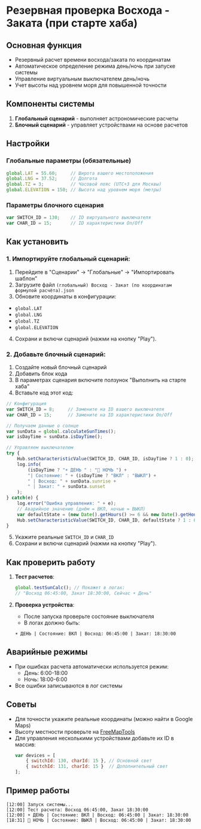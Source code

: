 # Резервная проверка Восхода - Заката (при старте хаба)

## Основная функция
- Резервный расчет времени восхода/заката по координатам
- Автоматическое определение режима день/ночь при запуске системы
- Управление виртуальным выключателем день/ночь
- Учет высоты над уровнем моря для повышенной точности

## Компоненты системы
1. **Глобальный сценарий** - выполняет астрономические расчеты
2. **Блочный сценарий** - управляет устройствами на основе расчетов

## Настройки

### Глобальные параметры (обязательные)
```javascript
global.LAT = 55.60;     // Широта вашего местоположения
global.LNG = 37.52;     // Долгота 
global.TZ = 3;          // Часовой пояс (UTC+3 для Москвы)
global.ELEVATION = 150; // Высота над уровнем моря (метры)
```

### Параметры блочного сценария
```javascript
var SWITCH_ID = 130;    // ID виртуального выключателя
var CHAR_ID = 15;       // ID характеристики On/Off
```

## Как установить

### 1. **Импортируйте глобальный сценарий**:
   
   1. Перейдите в "Сценарии" → "Глобальные" → "Импортировать шаблон"
   2. Загрузите файл `(глобальный) Восход - Закат (по координатам формулой расчёта).json`
   3. Обновите координаты в конфигурации:
   - `global.LAT`
   - `global.LNG`
   - `global.TZ`
   - `global.ELEVATION`
   4. Сохрани и включи сценарий (нажми на кнопку "Play").

### 2. **Добавьте блочный сценарий**:

   1. Создайте новый блочный сценарий
   2. Добавить блок кода
   3. В параметрах сценария включите ползунок "Выполнить на старте хаба"
   4. Вставьте код этот код:

```javascript
// Конфигурация
var SWITCH_ID = 8;     // Замените на ID вашего выключателя
var CHAR_ID = 15;      // Замените на ID характеристики On/Off

// Получаем данные о солнце
var sunData = global.calculateSunTimes();
var isDayTime = sunData.isDayTime();

// Управляем выключателем
try {
    Hub.setCharacteristicValue(SWITCH_ID, CHAR_ID, isDayTime ? 1 : 0);
    log.info(
        (isDayTime ? "☀️ ДЕНЬ " : "🌙 НОЧЬ ") +
        "| Состояние: " + (isDayTime ? "ВКЛ" : "ВЫКЛ") +
        " | Восход: " + sunData.sunrise + 
        " | Закат: " + sunData.sunset
    );
} catch(e) {
    log.error("Ошибка управления: " + e);
    // Аварийное значение (днём = ВКЛ, ночью = ВЫКЛ)
    var defaultState = (new Date().getHours() >= 6 && new Date().getHours() < 18);
    Hub.setCharacteristicValue(SWITCH_ID, CHAR_ID, defaultState ? 1 : 0);
}
```

   5. Укажите реальные `SWITCH_ID` и `CHAR_ID`
   6. Сохрани и включи сценарий (нажми на кнопку "Play").

## Как проверить работу
1. **Тест расчетов**:
   ```javascript
   global.testSunCalc(); // Покажет в логах:
   // "Восход 06:45:00, Закат 18:30:00, Сейчас ☀️ День"
   ```

2. **Проверка устройства**:
   - После запуска проверьте состояние выключателя
   - В логах должно быть:
   ```
   ☀️ ДЕНЬ | Состояние: ВКЛ | Восход: 06:45:00 | Закат: 18:30:00
   ```

## Аварийные режимы
- При ошибках расчета автоматически используется режим:
  - День: 6:00-18:00
  - Ночь: 18:00-6:00
- Все ошибки записываются в лог системы

## Советы
- Для точности укажите реальные координаты (можно найти в Google Maps)
- Высоту местности проверьте на [FreeMapTools](https://www.freemaptools.com/elevation-finder.htm)
- Для управления несколькими устройствами добавьте их ID в массив:
  ```javascript
  var devices = [
      { switchId: 130, charId: 15 }, // Основной свет
      { switchId: 131, charId: 15 }  // Дополнительный свет
  ];
  ```

## Пример работы
```
[12:00] Запуск системы...
[12:00] Тест расчета: Восход 06:45:00, Закат 18:30:00
[12:00] ☀️ ДЕНЬ | Состояние: ВКЛ | Восход: 06:45:00 | Закат: 18:30:00
[18:31] 🌙 НОЧЬ | Состояние: ВЫКЛ | Восход: 06:45:00 | Закат: 18:30:00
```
